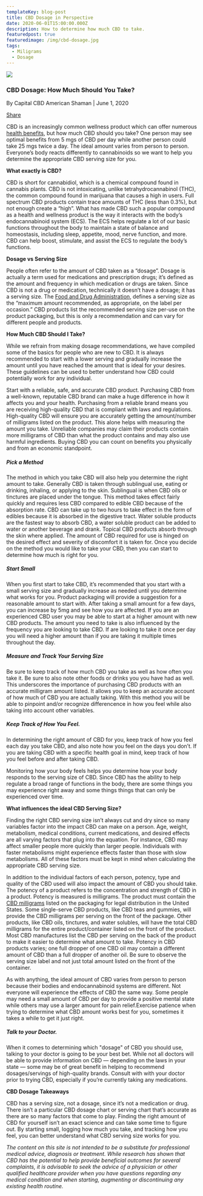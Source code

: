 ```yaml
---
templateKey: blog-post
title: CBD Dosage in Perspective
date: 2020-06-01T15:00:00.000Z
description: How to determine how much CBD to take.
featuredpost: true
featuredimage: /img/cbd-dosage.jpg
tags:
  - Miligrams
  - Dosage
---
```

![](/img/cbd-dosage.jpg)

### **CBD Dosage: How Much Should You Take?**

By Capital CBD American Shaman | June 1, 2020

[Share](https://www.facebook.com/sharer/sharer.php?u=https://cbdamericanshaman.com/blog/cbd-dosage/msterling-leach)

CBD is an increasingly common wellness product which can offer numerous [health benefits](https://cbdamericanshaman.com/blog/benefits-of-cbd-oil), but how much CBD should you take? One person may see optimal benefits from 5 mgs of CBD per day while another person could take 25 mgs twice a day. The ideal amount varies from person to person. Everyone’s body reacts differently to cannabinoids so we want to help you determine the appropriate CBD serving size for you.

**What exactly is CBD?**

CBD is short for cannabidiol, which is a chemical compound found in cannabis plants. CBD is not intoxicating, unlike tetrahydrocannabinol (THC), the common compound found in marijuana that causes a high in users. Full spectrum CBD products contain trace amounts of THC (less than 0.3%), but not enough create a “high”. What has made CBD such a popular compound as a health and wellness product is the way it interacts with the body’s endocannabinoid system (ECS). The ECS helps regulate a lot of our basic functions throughout the body to maintain a state of balance and homeostasis, including sleep, appetite, mood, nerve function, and more. CBD can help boost, stimulate, and assist the ECS to regulate the body’s functions.

**Dosage vs Serving Size**

People often refer to the amount of CBD taken as a “dosage”.  Dosage is actually a term used for medications and prescription drugs; it’s defined as the amount and frequency in which medication or drugs are taken. Since CBD is not a drug or medication, technically it doesn’t have a dosage; it has a serving size. The [Food and Drug Administration](https://www.fda.gov/food/dietary-supplements-guidance-documents-regulatory-information/dietary-supplement-labeling-guide-chapter-iv-nutrition-labeling), defines a serving size as the “maximum amount recommended, as appropriate, on the label per occasion.” CBD products list the recommended serving size per-use on the product packaging, but this is only a recommendation and can vary for different people and products.

**How Much CBD Should I Take?**

While we refrain from making dosage recommendations, we have compiled some of the basics for people who are new to CBD. It is always recommended to start with a lower serving and gradually increase the amount until you have reached the amount that is ideal for your desires. These guidelines can be used to better understand how CBD could potentially work for any individual.

Start with a reliable, safe, and accurate CBD product. Purchasing CBD from a well-known, reputable CBD brand can make a huge difference in how it affects you and your health. Purchasing from a reliable brand means you are receiving high-quality CBD that is compliant with laws and regulations. High-quality CBD will ensure you are accurately getting the amount/number of milligrams listed on the product. This alone helps with measuring the amount you take. Unreliable companies may claim their products contain more milligrams of CBD than what the product contains and may also use harmful ingredients. Buying CBD you can count on benefits you physically and from an economic standpoint.

##### Pick a Method

The method in which you take CBD will also help you determine the right amount to take. Generally CBD is taken through sublingual use, eating or drinking, inhaling, or applying to the skin. Sublingual is when CBD oils or tinctures are placed under the tongue. This method takes effect fairly quickly and requires less CBD compared to edible CBD because of the absorption rate. CBD can take up to two hours to take effect in the form of edibles because it is absorbed in the digestive tract. Water soluble products are the fastest way to absorb CBD, a water soluble product can be added to water or another beverage and drank. Topical CBD products absorb through the skin where applied. The amount of CBD required for use is hinged on the desired effect and severity of discomfort it is taken for. Once you decide on the method you would like to take your CBD, then you can start to determine how much is right for you.

##### Start Small

When you first start to take CBD, it’s recommended that you start with a small serving size and gradually increase as needed until you determine what works for you. Product packaging will provide a suggestion for a reasonable amount to start with. After taking a small amount for a few days, you can increase by 5mg and see how you are affected. If you are an experienced CBD user you may be able to start at a higher amount with new CBD products. The amount you need to take is also influenced by the frequency you are looking to take CBD. If are looking to take it once per day you will need a higher amount than if you are taking it multiple times throughout the day.

##### Measure and Track Your Serving Size

Be sure to keep track of how much CBD you take as well as how often you take it. Be sure to also note other foods or drinks you you have had as well.  This underscores the importance of purchasing CBD products with an accurate milligram amount listed. It allows you to keep an accurate account of how much of CBD you are actually taking.  With this method you will be able to pinpoint and/or recognize differencence in how you feel while also taking into account other variables.

##### Keep Track of How You Feel.

In determining the right amount of CBD for you, keep track of how you feel each day you take CBD, and also note how you feel on the days you don’t. If you are taking CBD with a specific health goal in mind, keep track of how you feel before and after taking CBD.

Monitoring how your body feels helps you determine how your body responds to the serving size of CBD. Since CBD has the ability to help regulate a broad range of functions in the body, there are some things you may experience right away  and some things things that can only be experienced over time.

**What influences the ideal CBD Serving Size?**

Finding the right CBD serving size isn’t always cut and dry since so many variables factor into the impact CBD can make on a person. Age, weight, metabolism, medical conditions, current medications, and desired effects are all varying factors that plug into the equation. For instance, CBD may affect smaller people more quickly than larger people. Individuals with faster metabolisms might experience effects faster than those with slow metabolisms. All of these factors must be kept in mind when calculating the appropriate CBD serving size.

In addition to the individual factors of each person, potency, type and quality of the CBD used will also impact the amount of CBD you should take. The potency of a product refers to the concentration and strength of CBD in a product. Potency is measured is milligrams. The product must contain the[ CBD milligrams](https://cbdamericanshaman.com/blog/time-to-increase-your-milligrams-knowledge) listed on the packaging for legal distribution in the United States. Some single-serve CBD products, like CBD teas and gummies, will provide the CBD milligrams per serving on the front of the package. Other products, like CBD oils, tinctures, and water solubles, will have the total CBD milligrams for the entire product/container listed on the front of the product. Most CBD manufactures list the CBD per serving on the back of the product to make it easier to determine what amount to take. Potency in CBD products varies; one full dropper of one CBD oil may contain a different amount of CBD than a full dropper of another oil. Be sure to observe the serving size label and not just total amount listed on the front of the container.

As with anything, the ideal amount of CBD varies from person to person because their bodies and endocannabinoid systems are different. Not everyone will experience the effects of CBD the same way. Some people may need a small amount of CBD per day to provide a positive mental state while others may use a larger amount for pain relief.Exercise patience when trying to determine what CBD amount works best for you, sometimes it takes a while to get it just right.

##### Talk to your Doctor.

When it comes to determining which "dosage" of CBD you should use, talking to your doctor is going to be your best bet. While not all doctors will be able to provide information on CBD — depending on the laws in your state — some may be of great benefit in helping to recommend dosages/servings of high-quality brands. Consult with with your doctor prior to trying CBD, especially if you’re currently taking any medications.  



**CBD Dosage Takeaways**

CBD has a serving size, not a dosage, since it’s not a medication or drug. There isn’t a particular CBD dosage chart or serving chart that’s accurate as there are so many factors that come to play. Finding the right amount of CBD for yourself isn’t an exact science and can take some time to figure out. By starting small, logging how much you take, and tracking how you feel, you can better understand what CBD serving size works for you.

*The content on this site is not intended to be a substitute for professional medical advice, diagnosis or treatment. While research has shown that CBD has the potential to help provide beneficial outcomes for several complaints, it is advisable to seek the advice of a physician or other qualified healthcare provider when you have questions regarding any medical condition and when starting, augmenting or discontinuing any existing health routine.*